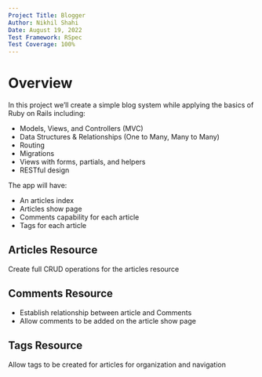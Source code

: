 ```yaml
---
Project Title: Blogger
Author: Nikhil Shahi
Date: August 19, 2022
Test Framework: RSpec
Test Coverage: 100%
---
```


Overview
========

In this project we’ll create a simple blog system while applying the basics of Ruby on Rails including:

- Models, Views, and Controllers (MVC)
- Data Structures & Relationships (One to Many, Many to Many)
- Routing
- Migrations
- Views with forms, partials, and helpers
- RESTful design

The app will have:

- An articles index
- Articles show page
- Comments capability for each article
- Tags for each article


## Articles Resource

Create full CRUD operations for the articles resource

## Comments Resource

- Establish relationship between article and Comments
- Allow comments to be added on the article show page

## Tags Resource

Allow tags to be created for articles for organization and navigation
